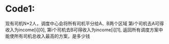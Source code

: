 # Code1:
现有司机N*2人，调度中心会将所有司机平分给A、B两个区域
第i个司机去A可得收入为income[i][0],
第i个司机去B可得收入为income[i][1],
返回所有调度方案中能使所有司机总收入最高的方案，是多少钱